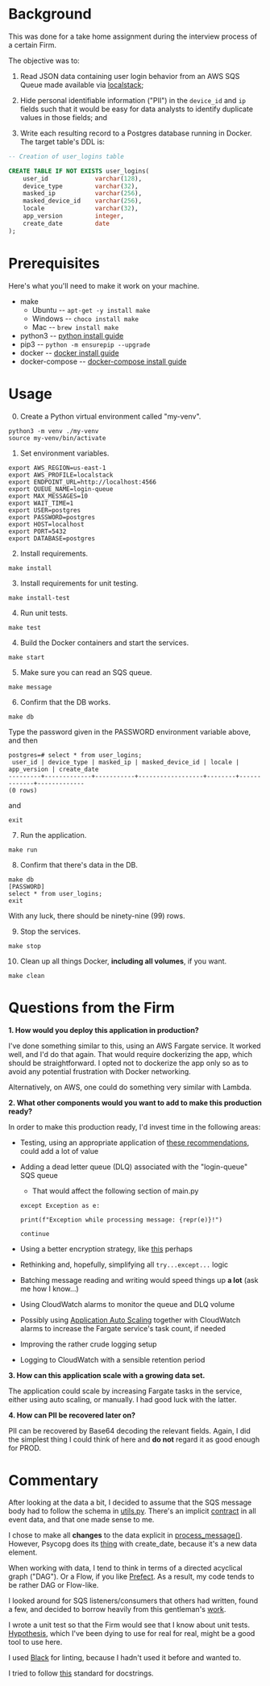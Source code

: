# Background

This was done for a take home assignment during the interview process of a certain Firm.

The objective was to:

1. Read JSON data containing user login behavior from an AWS SQS Queue made available via [localstack](https://github.com/localstack/localstack);

2. Hide personal identifiable information ("PII") in the `device_id` and `ip` fields such that it would be easy for data analysts to identify duplicate values in those fields; and

3. Write each resulting record to a Postgres database running in Docker. The target table's DDL is:

```sql
-- Creation of user_logins table

CREATE TABLE IF NOT EXISTS user_logins(
    user_id             varchar(128),
    device_type         varchar(32),
    masked_ip           varchar(256),
    masked_device_id    varchar(256),
    locale              varchar(32),
    app_version         integer,
    create_date         date
);
```

# Prerequisites

Here's what you'll need to make it work on your machine.

- make
    - Ubuntu -- `apt-get -y install make`
    - Windows -- `choco install make`
    - Mac -- `brew install make`
- python3 -- [python install guide](https://www.python.org/downloads/)
- pip3 -- `python -m ensurepip --upgrade`
- docker -- [docker install guide](https://docs.docker.com/get-docker/)
- docker-compose -- [docker-compose install guide](https://docs.docker.com/compose/install/)

# Usage

0. Create a Python virtual environment called "my-venv".
```
python3 -m venv ./my-venv
source my-venv/bin/activate
```

1. Set environment variables.
```
export AWS_REGION=us-east-1
export AWS_PROFILE=localstack
export ENDPOINT_URL=http://localhost:4566
export QUEUE_NAME=login-queue
export MAX_MESSAGES=10
export WAIT_TIME=1
export USER=postgres
export PASSWORD=postgres
export HOST=localhost
export PORT=5432
export DATABASE=postgres
```

2. Install requirements.
```
make install
```

3. Install requirements for unit testing.
```
make install-test
```

4. Run unit tests.
```
make test
```

4. Build the Docker containers and start the services.
```
make start
```

5. Make sure you can read an SQS queue.
```
make message
```

6. Confirm that the DB works.
```
make db
```

Type the password given in the PASSWORD environment variable above, and then
```
postgres=# select * from user_logins;
 user_id | device_type | masked_ip | masked_device_id | locale | app_version | create_date 
---------+-------------+-----------+------------------+--------+-------------+-------------
(0 rows)
```

and
```
exit
```

7. Run the application.
```
make run
```

8. Confirm that there's data in the DB.
```
make db
[PASSWORD]
select * from user_logins;
exit
```

With any luck, there should be ninety-nine (99) rows.

9. Stop the services.
```
make stop
```

10. Clean up all things Docker, **including all volumes**, if you want.
```
make clean
```

# Questions from the Firm

**1.  How would you deploy this application in production?**

I've done something similar to this, using an AWS Fargate service.  It worked well, and I'd do that again.  That would require dockerizing the app, which should be straightforward.  I opted not to dockerize the app only so as to avoid any potential frustration with Docker networking.

Alternatively, on AWS, one could do something very similar with Lambda.

**2.  What other components would you want to add to make this production ready?**

In order to make this production ready, I'd invest time in the following areas:

- Testing, using an appropriate application of [these recommendations](https://martinfowler.com/articles/microservice-testing/), could add a lot of value

- Adding a dead letter queue (DLQ) associated with the "login-queue" SQS queue
    - That would affect the following section of main.py
    ```
    except Exception as e:

    print(f"Exception while processing message: {repr(e)}!")

    continue
    ```

- Using a better encryption strategy, like [this](https://cryptography.io/en/latest/fernet/) perhaps

- Rethinking and, hopefully, simplifying all `try...except...` logic

- Batching message reading and writing would speed things up **a lot** (ask me how I know...)

- Using CloudWatch alarms to monitor the queue and DLQ volume

- Possibly using [Application Auto Scaling](https://aws.amazon.com/premiumsupport/knowledge-center/ecs-fargate-service-auto-scaling/) together with CloudWatch alarms to increase the Fargate service's task count, if needed

- Improving the rather crude logging setup

- Logging to CloudWatch with a sensible retention period

**3.  How can this application scale with a growing data set.**

The application could scale by increasing Fargate tasks in the service, either using auto scaling, or manually.  I had good luck with the latter.

**4.  How can PII be recovered later on?**

PII can be recovered by Base64 decoding the relevant fields. Again, I did the simplest thing I could think of here and **do not** regard it as good enough for PROD.


# Commentary

After looking at the data a bit, I decided to assume that the SQS message body had to follow the schema in [utils.py](./app/utils.py).  There's an implicit [contract](https://developer.confluent.io/patterns/event/data-contract/) in all event data, and that one made sense to me.

I chose to make all **changes** to the data explicit in [process_message()](./app/utils.py).  However, Psycopg does its [thing](https://www.psycopg.org/docs/usage.html#query-parameters) with create_date, because it's a new data element.  

When working with data, I tend to think in terms of a directed acyclical graph ("DAG").  Or a Flow, if you like [Prefect](https://docs-v1.prefect.io/core/concepts/flows.html#overview).  As a result, my code tends to be rather DAG or Flow-like.

I looked around for SQS listeners/consumers that others had written, found a few, and decided to borrow heavily from this gentleman's [work](https://perandrestromhaug.com/posts/writing-an-sqs-consumer-in-python/).

I wrote a unit test so that the Firm would see that I know about unit tests. [Hypothesis](https://hypothesis.readthedocs.io/en/latest/), which I've been dying to use for real for real, might be a good tool to use here.

I used [Black](https://github.com/psf/black) for linting, because I hadn't used it before and wanted to.

I tried to follow [this](https://github.com/google/styleguide/blob/gh-pages/pyguide.md#38-comments-and-docstrings) standard for docstrings.